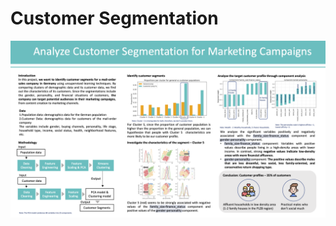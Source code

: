# Customer Segmentation

![data_story.png](https://github.com/esther119/Customer_Segmentation/blob/main/data%20story.png)
